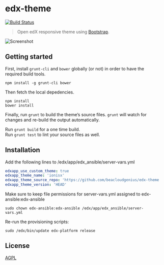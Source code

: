 # edx-theme

[![Build Status](https://travis-ci.org/IONISx/edx-theme.svg?branch=master)](https://travis-ci.org/IONISx/edx-theme)

> Open edX responsive theme using [Bootstrap](http://getbootstrap.com/).

![Screenshot](https://raw.githubusercontent.com/IONISx/edx-theme/docs/images/responsive.png)

## Getting started

First, install `grunt-cli` and `bower` globally (or not) in order to have the required build tools.

    npm install -g grunt-cli bower

Then fetch the local depedencies.

    npm install
    bower install

Finally, run `grunt` to build the theme’s source files.
`grunt` will watch for changes and re-build the output automatically.

Run `grunt build` for a one time build.  
Run `grunt test` to lint your source files as well.


## Installation

Add the following lines to /edx/app/edx_ansible/server-vars.yml
```yml
edxapp_use_custom_theme: true
edxapp_theme_name: 'ionisx'
edxapp_theme_source_repo: 'https://github.com/beacloudgenius/edx-theme.git'
edxapp_theme_version: 'HEAD'
```
Make sure to keep file permissions for server-vars.yml assigned to edx-ansible:edx-ansible
```
sudo chown edx-ansible:edx-ansible /edx/app/edx_ansible/server-vars.yml
```
Re-run the provisioning scripts:
```
sudo /edx/bin/update edx-platform release
```
## License

[AGPL](http://en.wikipedia.org/wiki/Affero_General_Public_License)
